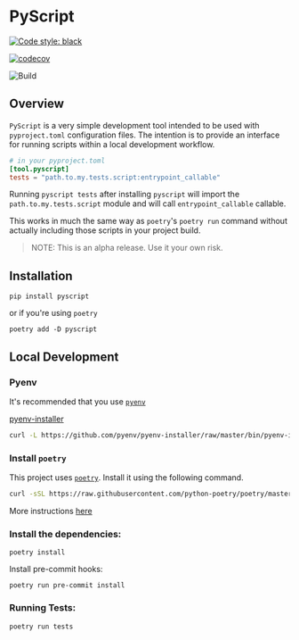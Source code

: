 # PyScript

[![Code style: black](https://img.shields.io/badge/code%20style-black-000000.svg)](https://github.com/psf/black)

[![codecov](https://codecov.io/gh/anthonyalmarza/pyscript/branch/main/graph/badge.svg?token=JRCC98L3FG)](https://codecov.io/gh/anthonyalmarza/pyscript)

![Build](https://github.com/anthonyalmarza/pyscript/workflows/Build/badge.svg)

## Overview

`PyScript` is a very simple development tool intended to be used with `pyproject.toml` configuration files.
The intention is to provide an interface for running scripts within a local development workflow.

```toml
# in your pyproject.toml
[tool.pyscript]
tests = "path.to.my.tests.script:entrypoint_callable"
```

Running `pyscript tests` after installing `pyscript` will import the `path.to.my.tests.script` module and will call
`entrypoint_callable` callable.

This works in much the same way as `poetry`'s `poetry run` command without actually including those scripts in your
project build.

> NOTE: This is an alpha release. Use it your own risk.

## Installation

`pip install pyscript`

or if you're using `poetry`

`poetry add -D pyscript`


## Local Development

### Pyenv
It's recommended that you use [`pyenv`](https://github.com/pyenv/pyenv)

[pyenv-installer](https://github.com/pyenv/pyenv-installer)
```bash
curl -L https://github.com/pyenv/pyenv-installer/raw/master/bin/pyenv-installer | bash
```

### Install `poetry`

This project uses [`poetry`](https://python-poetry.org). Install it using the following command.
```bash
curl -sSL https://raw.githubusercontent.com/python-poetry/poetry/master/get-poetry.py | python -
```
More instructions [here](https://python-poetry.org/docs/#installation)

### Install the dependencies:

`poetry install`

Install pre-commit hooks:

`poetry run pre-commit install`

### Running Tests:

`poetry run tests`
